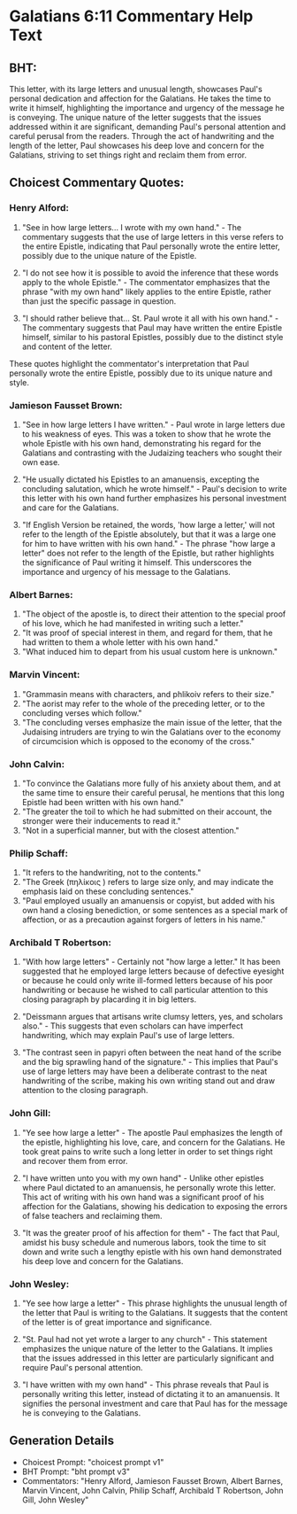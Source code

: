 # Galatians 6:11 Commentary Help Text

## BHT:
This letter, with its large letters and unusual length, showcases Paul's personal dedication and affection for the Galatians. He takes the time to write it himself, highlighting the importance and urgency of the message he is conveying. The unique nature of the letter suggests that the issues addressed within it are significant, demanding Paul's personal attention and careful perusal from the readers. Through the act of handwriting and the length of the letter, Paul showcases his deep love and concern for the Galatians, striving to set things right and reclaim them from error.

## Choicest Commentary Quotes:
### Henry Alford:
1. "See in how large letters... I wrote with my own hand." - The commentary suggests that the use of large letters in this verse refers to the entire Epistle, indicating that Paul personally wrote the entire letter, possibly due to the unique nature of the Epistle.

2. "I do not see how it is possible to avoid the inference that these words apply to the whole Epistle." - The commentator emphasizes that the phrase "with my own hand" likely applies to the entire Epistle, rather than just the specific passage in question.

3. "I should rather believe that... St. Paul wrote it all with his own hand." - The commentary suggests that Paul may have written the entire Epistle himself, similar to his pastoral Epistles, possibly due to the distinct style and content of the letter.

These quotes highlight the commentator's interpretation that Paul personally wrote the entire Epistle, possibly due to its unique nature and style.

### Jamieson Fausset Brown:
1. "See in how large letters I have written." - Paul wrote in large letters due to his weakness of eyes. This was a token to show that he wrote the whole Epistle with his own hand, demonstrating his regard for the Galatians and contrasting with the Judaizing teachers who sought their own ease.

2. "He usually dictated his Epistles to an amanuensis, excepting the concluding salutation, which he wrote himself." - Paul's decision to write this letter with his own hand further emphasizes his personal investment and care for the Galatians.

3. "If English Version be retained, the words, 'how large a letter,' will not refer to the length of the Epistle absolutely, but that it was a large one for him to have written with his own hand." - The phrase "how large a letter" does not refer to the length of the Epistle, but rather highlights the significance of Paul writing it himself. This underscores the importance and urgency of his message to the Galatians.

### Albert Barnes:
1. "The object of the apostle is, to direct their attention to the special proof of his love, which he had manifested in writing such a letter."
2. "It was proof of special interest in them, and regard for them, that he had written to them a whole letter with his own hand."
3. "What induced him to depart from his usual custom here is unknown."

### Marvin Vincent:
1. "Grammasin means with characters, and phlikoiv refers to their size."
2. "The aorist may refer to the whole of the preceding letter, or to the concluding verses which follow."
3. "The concluding verses emphasize the main issue of the letter, that the Judaising intruders are trying to win the Galatians over to the economy of circumcision which is opposed to the economy of the cross."

### John Calvin:
1. "To convince the Galatians more fully of his anxiety about them, and at the same time to ensure their careful perusal, he mentions that this long Epistle had been written with his own hand."
2. "The greater the toil to which he had submitted on their account, the stronger were their inducements to read it."
3. "Not in a superficial manner, but with the closest attention."

### Philip Schaff:
1. "It refers to the handwriting, not to the contents."
2. "The Greek (πηλίκοις ) refers to large size only, and may indicate the emphasis laid on these concluding sentences."
3. "Paul employed usually an amanuensis or copyist, but added with his own hand a closing benediction, or some sentences as a special mark of affection, or as a precaution against forgers of letters in his name."

### Archibald T Robertson:
1. "With how large letters" - Certainly not "how large a letter." It has been suggested that he employed large letters because of defective eyesight or because he could only write ill-formed letters because of his poor handwriting or because he wished to call particular attention to this closing paragraph by placarding it in big letters.

2. "Deissmann argues that artisans write clumsy letters, yes, and scholars also." - This suggests that even scholars can have imperfect handwriting, which may explain Paul's use of large letters.

3. "The contrast seen in papyri often between the neat hand of the scribe and the big sprawling hand of the signature." - This implies that Paul's use of large letters may have been a deliberate contrast to the neat handwriting of the scribe, making his own writing stand out and draw attention to the closing paragraph.

### John Gill:
1. "Ye see how large a letter" - The apostle Paul emphasizes the length of the epistle, highlighting his love, care, and concern for the Galatians. He took great pains to write such a long letter in order to set things right and recover them from error.

2. "I have written unto you with my own hand" - Unlike other epistles where Paul dictated to an amanuensis, he personally wrote this letter. This act of writing with his own hand was a significant proof of his affection for the Galatians, showing his dedication to exposing the errors of false teachers and reclaiming them.

3. "It was the greater proof of his affection for them" - The fact that Paul, amidst his busy schedule and numerous labors, took the time to sit down and write such a lengthy epistle with his own hand demonstrated his deep love and concern for the Galatians.

### John Wesley:
1. "Ye see how large a letter" - This phrase highlights the unusual length of the letter that Paul is writing to the Galatians. It suggests that the content of the letter is of great importance and significance.

2. "St. Paul had not yet wrote a larger to any church" - This statement emphasizes the unique nature of the letter to the Galatians. It implies that the issues addressed in this letter are particularly significant and require Paul's personal attention.

3. "I have written with my own hand" - This phrase reveals that Paul is personally writing this letter, instead of dictating it to an amanuensis. It signifies the personal investment and care that Paul has for the message he is conveying to the Galatians.


## Generation Details
- Choicest Prompt: "choicest prompt v1"
- BHT Prompt: "bht prompt v3"
- Commentators: "Henry Alford, Jamieson Fausset Brown, Albert Barnes, Marvin Vincent, John Calvin, Philip Schaff, Archibald T Robertson, John Gill, John Wesley"
